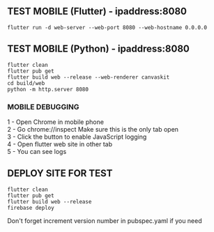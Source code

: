## TEST MOBILE (Flutter) - ipaddress:8080
```
flutter run -d web-server --web-port 8080 --web-hostname 0.0.0.0
```

## TEST MOBILE (Python) - ipaddress:8080
```
flutter clean
flutter pub get
flutter build web --release --web-renderer canvaskit
cd build/web
python -m http.server 8080
```

### MOBILE DEBUGGING
1 - Open Chrome in mobile phone\
2 - Go chrome://inspect Make sure this is the only tab open\
3 - Click the button to enable JavaScript logging\
4 - Open flutter web site in other tab\
5 - You can see logs

## DEPLOY SITE FOR TEST
```
flutter clean
flutter pub get
flutter build web --release
firebase deploy
```
Don't forget increment version number in pubspec.yaml if you need
